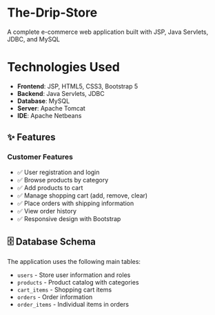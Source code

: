 # The-Drip-Store
A complete e-commerce web application built with JSP, Java Servlets, JDBC, and MySQL

# Technologies Used

- **Frontend**: JSP, HTML5, CSS3, Bootstrap 5
- **Backend**: Java Servlets, JDBC
- **Database**: MySQL
- **Server**: Apache Tomcat
- **IDE**: Apache Netbeans

## ✨ Features
### Customer Features
- ✅ User registration and login
- ✅ Browse products by category
- ✅ Add products to cart
- ✅ Manage shopping cart (add, remove, clear)
- ✅ Place orders with shipping information
- ✅ View order history
- ✅ Responsive design with Bootstrap

## 🗄️ Database Schema

The application uses the following main tables:
- `users` - Store user information and roles
- `products` - Product catalog with categories
- `cart_items` - Shopping cart items
- `orders` - Order information
- `order_items` - Individual items in orders

